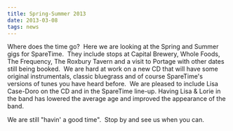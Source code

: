 ```yaml
---
title: Spring-Summer 2013
date: 2013-03-08
tags: news
---
```


Where does the time go?  Here we are looking at the Spring and Summer gigs for SpareTime.  They include stops at Capital Brewery, Whole Foods, The Frequency, The Roxbury Tavern and a visit to Portage with other dates still being booked.  We are hard at work on a new CD that will have some original instrumentals, classic bluegrass and of course SpareTime's versions of tunes you have heard before.  We are pleased to include Lisa Case-Doro on the CD and in the SpareTime line-up. Having Lisa & Lorie in the band has lowered the average age and improved the appearance of the band.

We are still "havin' a good time".  Stop by and see us when you can.
